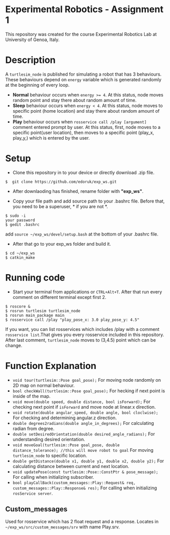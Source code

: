 # Experimental Robotics - Assignment 1
This repository was created for the course Experimental Robotics Lab at University of Genoa, Italy.

# Description
A `turtlesim_node` is published for simulating a robot that has 3 behaviours. These behaviours depend on `energy` variable which is generated randomly at the beginning of every loop.
 * **Normal** behaviour occurs when `energy >= 4`. At this status, node moves random point and stay there about random amount of time.
 * **Sleep** behaviour occurs when `energy < 4`. At this status, node moves to specific point (home location) and stay there about random amount of time.
 * **Play** behaviour occurs when `rosservice call /play [argument]` comment entered prompt by user. At this status, first, node moves to a specific point(user location), then moves to a specific point (play_x, play_y,) which is entered by the user.
 
# Setup
* Clone this repository in to your device or directly download .zip file.
```
$  git clone https://github.com/edoruk/exp_ws.git
```
* After downlaoding has finished, rename folder with **"exp_ws"**.

* Copy your file path and add source path to your .bashrc file. Before that, you need to be a superuser, * if you are not *.
```
$ sudo -i
your password
$ gedit .bashrc
```
add `source ~/exp_ws/devel/setup.bash` at the bottom of your .bashrc file.
* After that go to your exp_ws folder and build it.
```
$ cd ~/exp_ws
$ catkin_make
```
# Running code
* Start your terminal from applications or `CTRL+Alt+T`. After that run every comment on different terminal except first 2.
```
$ roscore &
$ rosrun turtlesim turtlesim_node
$ rosrun main_package main
$ rosservice call /play "play_pose_x: 3.0 play_pose_y: 4.5"
```
If you want, you can list rosservices which includes /play with a comment `rosservice list`.That gives you every rosservice included in this repository.
After last comment, `turtlesim_node` moves to (3,4.5) point which can be change.

# Function Explanation
* `void tour(turtlesim::Pose goal_pose);`
For moving node randomly on 2D map on normal behaviour.
* `bool checkWall(turtlesim::Pose goal_pose);`
For hecking if next point is inside of the map.
* `void move(double speed, double distance, bool isForward);`
For checking next point if `isForward` and move node at linear.x  direction.
* `void rotate(double angular_speed, double angle, bool cloclwise);`
For checking and determining angular.z direction. 
* `double degrees2radians(double angle_in_degrees);`
For calculating radian from degree.
* `double setDesiredOrientation(double desired_angle_radians);`
For understanding desired orientation.
* `void moveGoal(turtlesim::Pose goal_pose, double distance_tolerance);	//this will move robot to goal`
For moving `turtlesim_node` to specific location.
* `double getDistance(double x1, double y1, double x2, double y2);`
For calculating distance between current and next location.
* `void updatePose(const turtlesim::Pose::ConstPtr & pose_message);`
For calling when initializing subscriber.
* `bool playCallBack(custom_messages::Play::Request& req, custom_messages::Play::Response& res);`
For calling when initializing `rosService server`.

## Custom_messages
Used for rosservice which has 2 float request and a response.
Locates in `~/exp_ws/src/custom_messages/srv` with name Play.srv.



